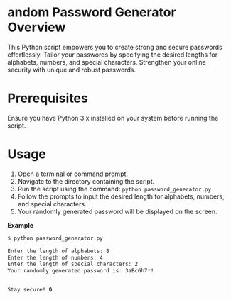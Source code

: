 # andom Password Generator Overview

This Python script empowers you to create strong and secure passwords effortlessly. Tailor your passwords by specifying the desired lengths for alphabets, numbers, and special characters. Strengthen your online security with unique and robust passwords.

# Prerequisites
Ensure you have Python 3.x installed on your system before running the script.

# Usage
1. Open a terminal or command prompt.
2. Navigate to the directory containing the script.
3. Run the script using the command: `python password_generator.py`
4. Follow the prompts to input the desired length for alphabets, numbers, and special characters.
5. Your randomly generated password will be displayed on the screen.
   
**Example**
```bash
$ python password_generator.py

Enter the length of alphabets: 8
Enter the length of numbers: 4
Enter the length of special characters: 2
Your randomly generated password is: 3aBcGh7*!


Stay secure! 🔒
